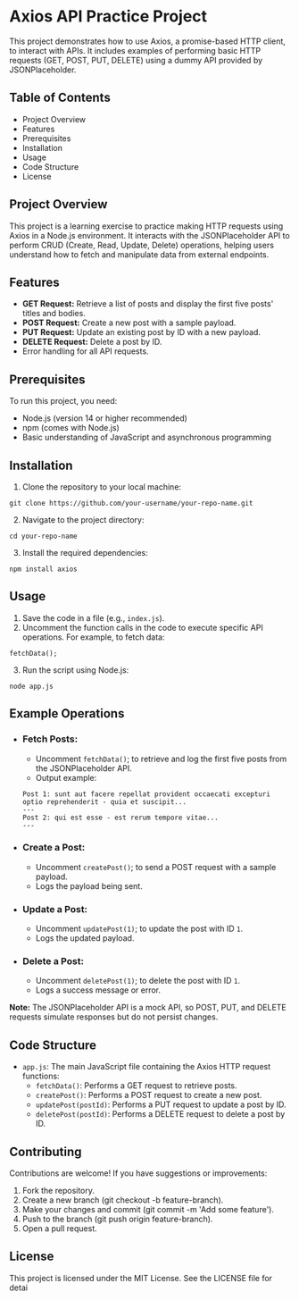 # Axios API Practice Project
 
This project demonstrates how to use Axios, a promise-based HTTP client, to interact with APIs. It includes examples of performing basic HTTP requests (GET, POST, PUT, DELETE) using a dummy API provided by JSONPlaceholder.

## Table of Contents
* Project Overview
* Features
* Prerequisites
* Installation
* Usage
* Code Structure
* License

## Project Overview
This project is a learning exercise to practice making HTTP requests using Axios in a Node.js environment. It interacts with the JSONPlaceholder API to perform CRUD (Create, Read, Update, Delete) operations, helping users understand how to fetch and manipulate data from external endpoints.

## Features
* **GET Request:** Retrieve a list of posts and display the first five posts' titles and bodies.
* **POST Request:** Create a new post with a sample payload.
* **PUT Request:** Update an existing post by ID with a new payload.
* **DELETE Request:** Delete a post by ID.
* Error handling for all API requests.

## Prerequisites
To run this project, you need:
* Node.js (version 14 or higher recommended)
* npm (comes with Node.js)
* Basic understanding of JavaScript and asynchronous programming

## Installation
1. Clone the repository to your local machine:
```
git clone https://github.com/your-username/your-repo-name.git
```
2. Navigate to the project directory:
```
cd your-repo-name
```
3. Install the required dependencies:
```
npm install axios
```

## Usage
1. Save the code in a file (e.g., `index.js`).
2. Uncomment the function calls in the code to execute specific API operations. For example, to fetch data:
```
fetchData();
```
3. Run the script using Node.js:
```
node app.js
```

## Example Operations
* ### Fetch Posts:
    * Uncomment `fetchData()`; to retrieve and log the first five posts from the JSONPlaceholder API.
    * Output example:
    ```
    Post 1: sunt aut facere repellat provident occaecati excepturi optio reprehenderit - quia et suscipit...
    ---
    Post 2: qui est esse - est rerum tempore vitae...
    ---
    ```
* ### Create a Post:
    * Uncomment `createPost()`; to send a POST request with a sample payload.
    * Logs the payload being sent.

* ### Update a Post:
    * Uncomment `updatePost(1)`; to update the post with ID `1`.
    * Logs the updated payload.

* ### Delete a Post:
    * Uncomment `deletePost(1)`; to delete the post with ID `1`.
    * Logs a success message or error.

**Note:** The JSONPlaceholder API is a mock API, so POST, PUT, and DELETE requests simulate responses but do not persist changes.

## Code Structure
* `app.js`: The main JavaScript file containing the Axios HTTP request functions:
    * `fetchData()`: Performs a GET request to retrieve posts.
    * `createPost()`: Performs a POST request to create a new post.
    * `updatePost(postId)`: Performs a PUT request to update a post by ID.
    * `deletePost(postId)`: Performs a DELETE request to delete a post by ID.

## Contributing
Contributions are welcome! If you have suggestions or improvements:
1. Fork the repository.
2. Create a new branch (git checkout -b feature-branch).
3. Make your changes and commit (git commit -m 'Add some feature').
4. Push to the branch (git push origin feature-branch).
5. Open a pull request.

## License
This project is licensed under the MIT License. See the LICENSE file for detai
